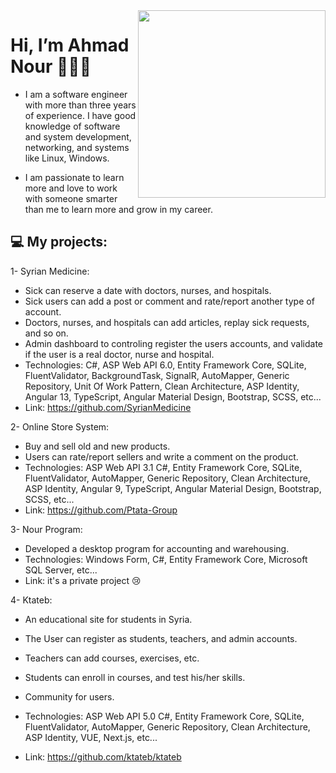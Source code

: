<div>
    <img align="right" src="https://media.giphy.com/media/gjrYDwbjnK8x36xZIO/giphy.gif" width="300" />
</div>

# Hi, I’m Ahmad Nour 👋🏾‍💻
- I am a software engineer with more than three years of experience. I have good knowledge of software and system development, networking, and systems like Linux, Windows.

- I am passionate to learn more and love to work with someone smarter than me to learn more and grow in my career.

## :computer: My projects:
1- Syrian Medicine:
- Sick can reserve a date with doctors, nurses, and hospitals.
- Sick users can add a post or comment and rate/report another type of account.
- Doctors, nurses, and hospitals can add articles, replay sick requests, and so on.
- Admin dashboard to controling register the users accounts, and validate if the user is a real doctor, nurse and hospital.
- Technologies: C#, ASP Web API 6.0, Entity Framework Core, SQLite, FluentValidator, BackgroundTask, SignalR, AutoMapper, Generic Repository, Unit Of Work Pattern, Clean Architecture, ASP Identity, Angular 13, TypeScript, Angular Material Design, Bootstrap, SCSS, etc...
- Link: https://github.com/SyrianMedicine

2- Online Store System:
- Buy and sell old and new products.
- Users can rate/report sellers and write a comment on the product.
- Technologies: ASP Web API 3.1 C#, Entity Framework Core, SQLite, FluentValidator, AutoMapper, Generic Repository, Clean Architecture, ASP Identity, Angular 9, TypeScript, Angular Material Design, Bootstrap, SCSS, etc...
- Link: https://github.com/Ptata-Group

3- Nour Program:
- Developed a desktop program for accounting and warehousing.
- Technologies: Windows Form, C#, Entity Framework Core, Microsoft SQL Server, etc...
- Link: it's a private project :cry:

4- Ktateb:
- An educational site for students in Syria.
- The User can register as students, teachers, and admin accounts.
- Teachers can add courses, exercises, etc.
- Students can enroll in courses, and test his/her skills.
- Community for users.
- Technologies: ASP Web API 5.0 C#, Entity Framework Core, SQLite, FluentValidator, AutoMapper, Generic Repository, Clean Architecture, ASP Identity, VUE, Next.js, etc...
- Link: https://github.com/ktateb/ktateb

  </div>
</div>
   

